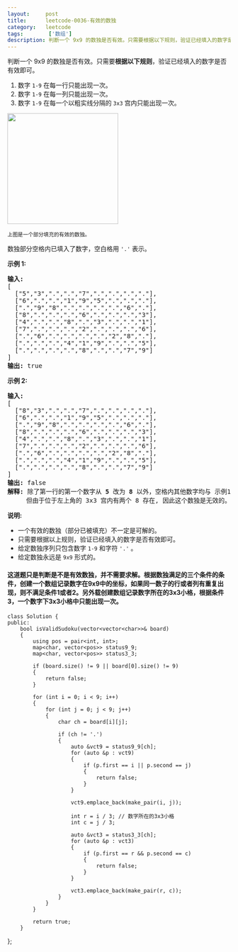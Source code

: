```yaml
---
layout:     post
title:      leetcode-0036-有效的数独
category:   leetcode
tags:        ['数组']
description: 判断一个 9x9 的数独是否有效。只需要根据以下规则，验证已经填入的数字是否有效即可。
---
```


<div class="notranslate"><p>判断一个&nbsp;9x9 的数独是否有效。只需要<strong>根据以下规则</strong>，验证已经填入的数字是否有效即可。</p>

<ol>
	<li>数字&nbsp;<code>1-9</code>&nbsp;在每一行只能出现一次。</li>
	<li>数字&nbsp;<code>1-9</code>&nbsp;在每一列只能出现一次。</li>
	<li>数字&nbsp;<code>1-9</code>&nbsp;在每一个以粗实线分隔的&nbsp;<code>3x3</code>&nbsp;宫内只能出现一次。</li>
</ol>

<p><img style="height: 250px; width: 250px;" src="https://upload.wikimedia.org/wikipedia/commons/thumb/f/ff/Sudoku-by-L2G-20050714.svg/250px-Sudoku-by-L2G-20050714.svg.png"></p>

<p><small>上图是一个部分填充的有效的数独。</small></p>

<p>数独部分空格内已填入了数字，空白格用&nbsp;<code>'.'</code>&nbsp;表示。</p>

<p><strong>示例&nbsp;1:</strong></p>

<pre><strong>输入:</strong>
[
  ["5","3",".",".","7",".",".",".","."],
  ["6",".",".","1","9","5",".",".","."],
  [".","9","8",".",".",".",".","6","."],
  ["8",".",".",".","6",".",".",".","3"],
  ["4",".",".","8",".","3",".",".","1"],
  ["7",".",".",".","2",".",".",".","6"],
  [".","6",".",".",".",".","2","8","."],
  [".",".",".","4","1","9",".",".","5"],
  [".",".",".",".","8",".",".","7","9"]
]
<strong>输出:</strong> true
</pre>

<p><strong>示例&nbsp;2:</strong></p>

<pre><strong>输入:</strong>
[
&nbsp; ["8","3",".",".","7",".",".",".","."],
&nbsp; ["6",".",".","1","9","5",".",".","."],
&nbsp; [".","9","8",".",".",".",".","6","."],
&nbsp; ["8",".",".",".","6",".",".",".","3"],
&nbsp; ["4",".",".","8",".","3",".",".","1"],
&nbsp; ["7",".",".",".","2",".",".",".","6"],
&nbsp; [".","6",".",".",".",".","2","8","."],
&nbsp; [".",".",".","4","1","9",".",".","5"],
&nbsp; [".",".",".",".","8",".",".","7","9"]
]
<strong>输出:</strong> false
<strong>解释:</strong> 除了第一行的第一个数字从<strong> 5</strong> 改为 <strong>8 </strong>以外，空格内其他数字均与 示例1 相同。
     但由于位于左上角的 3x3 宫内有两个 8 存在, 因此这个数独是无效的。</pre>

<p><strong>说明:</strong></p>

<ul>
	<li>一个有效的数独（部分已被填充）不一定是可解的。</li>
	<li>只需要根据以上规则，验证已经填入的数字是否有效即可。</li>
	<li>给定数独序列只包含数字&nbsp;<code>1-9</code>&nbsp;和字符&nbsp;<code>'.'</code>&nbsp;。</li>
	<li>给定数独永远是&nbsp;<code>9x9</code>&nbsp;形式的。</li>
</ul>
</div>

<h4>
这道题只是判断是不是有效数独，并不需要求解。根据数独满足的三个条件的条件，创建一个数组记录数字在9x9中的坐标，如果同一数子的行或者列有重复出现，则不满足条件1或者2。另外载创建数组记录数字所在的3x3小格，根据条件3，一个数字下3x3小格中只能出现一次。
</h4>

	class Solution {
	public:
	    bool isValidSudoku(vector<vector<char>>& board)
	    {
	        using pos = pair<int, int>;
	        map<char, vector<pos>> status9_9;
	        map<char, vector<pos>> status3_3;
	
	        if (board.size() != 9 || board[0].size() != 9)
	        {
	            return false;
	        }
	
	        for (int i = 0; i < 9; i++)
	        {
	            for (int j = 0; j < 9; j++)
	            {
	                char ch = board[i][j];
	
	                if (ch != '.')
	                {
	                    auto &vct9 = status9_9[ch];
	                    for (auto &p : vct9)
	                    {
	                        if (p.first == i || p.second == j)
	                        {
	                            return false;
	                        }
	                    }
	
	                    vct9.emplace_back(make_pair(i, j));
	
	                    int r = i / 3; // 数字所在的3x3小格
	                    int c = j / 3;
	
	                    auto &vct3 = status3_3[ch];
	                    for (auto &p : vct3)
	                    {
	                        if (p.first == r && p.second == c)
	                        {
	                            return false;
	                        }
	                    }
	
	                    vct3.emplace_back(make_pair(r, c));
	                }
	            }
	        }
	
	        return true;
	    }
};